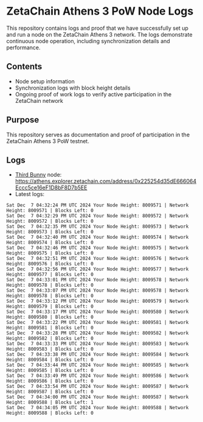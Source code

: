 # ZetaChain Athens 3 PoW Node Logs
This repository contains logs and proof that we have successfully set up and run a node on the ZetaChain Athens 3 network. The logs demonstrate continuous node operation, including synchronization details and performance.

## Contents
- Node setup information
- Synchronization logs with block height details
- Ongoing proof of work logs to verify active participation in the ZetaChain network

## Purpose
This repository serves as documentation and proof of participation in the ZetaChain Athens 3 PoW testnet.

## Logs

- [Third Bunny](https://thirdbunny.xyz/) node: https://athens.explorer.zetachain.com/address/0x225254d35dE666064Eccc5ce16eF1D8bF8D7b5EE
- Latest logs:
```
Sat Dec  7 04:32:24 PM UTC 2024 Your Node Height: 8009571 | Network Height: 8009571 | Blocks Left: 0
Sat Dec  7 04:32:29 PM UTC 2024 Your Node Height: 8009572 | Network Height: 8009572 | Blocks Left: 0
Sat Dec  7 04:32:35 PM UTC 2024 Your Node Height: 8009573 | Network Height: 8009573 | Blocks Left: 0
Sat Dec  7 04:32:40 PM UTC 2024 Your Node Height: 8009574 | Network Height: 8009574 | Blocks Left: 0
Sat Dec  7 04:32:46 PM UTC 2024 Your Node Height: 8009575 | Network Height: 8009575 | Blocks Left: 0
Sat Dec  7 04:32:51 PM UTC 2024 Your Node Height: 8009576 | Network Height: 8009576 | Blocks Left: 0
Sat Dec  7 04:32:56 PM UTC 2024 Your Node Height: 8009577 | Network Height: 8009577 | Blocks Left: 0
Sat Dec  7 04:33:01 PM UTC 2024 Your Node Height: 8009578 | Network Height: 8009578 | Blocks Left: 0
Sat Dec  7 04:33:07 PM UTC 2024 Your Node Height: 8009578 | Network Height: 8009578 | Blocks Left: 0
Sat Dec  7 04:33:12 PM UTC 2024 Your Node Height: 8009579 | Network Height: 8009579 | Blocks Left: 0
Sat Dec  7 04:33:17 PM UTC 2024 Your Node Height: 8009580 | Network Height: 8009580 | Blocks Left: 0
Sat Dec  7 04:33:22 PM UTC 2024 Your Node Height: 8009581 | Network Height: 8009581 | Blocks Left: 0
Sat Dec  7 04:33:28 PM UTC 2024 Your Node Height: 8009582 | Network Height: 8009582 | Blocks Left: 0
Sat Dec  7 04:33:33 PM UTC 2024 Your Node Height: 8009583 | Network Height: 8009583 | Blocks Left: 0
Sat Dec  7 04:33:38 PM UTC 2024 Your Node Height: 8009584 | Network Height: 8009584 | Blocks Left: 0
Sat Dec  7 04:33:44 PM UTC 2024 Your Node Height: 8009585 | Network Height: 8009585 | Blocks Left: 0
Sat Dec  7 04:33:49 PM UTC 2024 Your Node Height: 8009586 | Network Height: 8009586 | Blocks Left: 0
Sat Dec  7 04:33:54 PM UTC 2024 Your Node Height: 8009587 | Network Height: 8009587 | Blocks Left: 0
Sat Dec  7 04:34:00 PM UTC 2024 Your Node Height: 8009587 | Network Height: 8009588 | Blocks Left: 1
Sat Dec  7 04:34:05 PM UTC 2024 Your Node Height: 8009588 | Network Height: 8009588 | Blocks Left: 0
```
